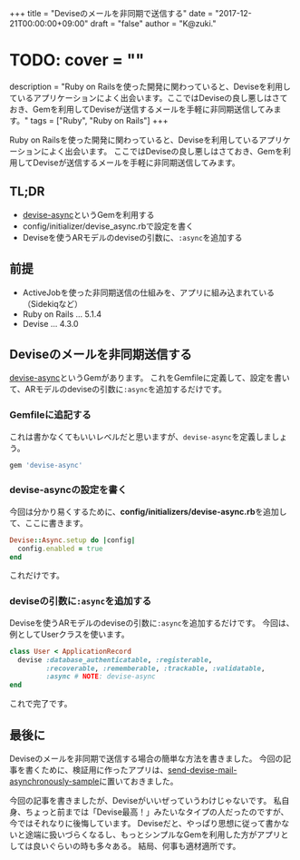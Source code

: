 +++
title = "Deviseのメールを非同期で送信する"
date = "2017-12-21T00:00:00+09:00"
draft = "false"
author = "K@zuki."
# TODO: cover = ""
description = "Ruby on Railsを使った開発に関わっていると、Deviseを利用しているアプリケーションによく出会います。ここではDeviseの良し悪しはさておき、Gemを利用してDeviseが送信するメールを手軽に非同期送信してみます。"
tags = ["Ruby", "Ruby on Rails"]
+++

Ruby on Railsを使った開発に関わっていると、Deviseを利用しているアプリケーションによく出会います。
ここではDeviseの良し悪しはさておき、Gemを利用してDeviseが送信するメールを手軽に非同期送信してみます。

## TL;DR

* [devise-async](https://github.com/mhfs/devise-async)というGemを利用する
* config/initializer/devise_async.rbで設定を書く
* Deviseを使うARモデルのdeviseの引数に、`:async`を追加する

## 前提

* ActiveJobを使った非同期送信の仕組みを、アプリに組み込まれている（Sidekiqなど）
* Ruby on Rails ... 5.1.4
* Devise ... 4.3.0

## Deviseのメールを非同期送信する
[devise-async](https://github.com/mhfs/devise-async)というGemがあります。
これをGemfileに定義して、設定を書いて、ARモデルのdeviseの引数に`:async`を追加するだけです。

### Gemfileに追記する
これは書かなくてもいいレベルだと思いますが、`devise-async`を定義しましょう。

```ruby
gem 'devise-async'
```

### devise-asyncの設定を書く
今回は分かり易くするために、**config/initializers/devise-async.rb**を追加して、ここに書きます。

```ruby
Devise::Async.setup do |config|
  config.enabled = true
end
```

これだけです。

### deviseの引数に`:async`を追加する
Deviseを使うARモデルのdeviseの引数に`:async`を追加するだけです。
今回は、例としてUserクラスを使います。

```ruby
class User < ApplicationRecord
  devise :database_authenticatable, :registerable,
         :recoverable, :rememberable, :trackable, :validatable,
         :async # NOTE: devise-async
end
```

これで完了です。

## 最後に
Deviseのメールを非同期で送信する場合の簡単な方法を書きました。
今回の記事を書くために、検証用に作ったアプリは、[send-devise-mail-asynchronously-sample](https://github.com/corrupt952/send-devise-mail-asynchronously-sample)に置いておきました。

今回の記事を書きましたが、Deviseがいいぜっていうわけじゃないです。
私自身、ちょっと前までは「Devise最高！」みたいなタイプの人だったのですが、今ではそれなりに後悔しています。
Deviseだと、やっぱり思想に従って書かないと途端に扱いづらくなるし、もっとシンプルなGemを利用した方がアプリとしては良いぐらいの時も多々ある。
結局、何事も適材適所です。
